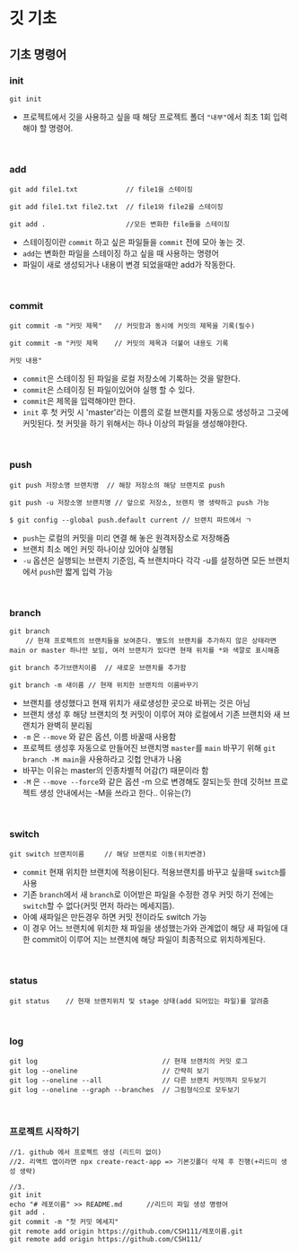 # 깃 기초

## 기초 명령어

### init

```
git init
```

- 프로젝트에서 깃을 사용하고 싶을 때 해당 프로젝트 폴더 `"내부"`에서 최초 1회 입력해야 할 명령어.

<br>

### add

```
git add file1.txt            // file1을 스테이징

git add file1.txt file2.txt  // file1와 file2를 스테이징

git add .                    //모든 변화한 file들을 스테이징
```

- 스테이징이란 `commit` 하고 싶은 파일들을 `commit` 전에 모아 놓는 것.
- `add`는 변화한 파일을 스테이징 하고 싶을 때 사용하는 명령어
- 파일이 새로 생성되거나 내용이 변경 되었을때만 add가 작동한다.

<br>

### commit

```
git commit -m "커밋 제목"   // 커밋함과 동시에 커밋의 제목을 기록(필수)

git commit -m "커밋 제목    // 커밋의 제목과 더불어 내용도 기록

커밋 내용"

```

- `commit`은 스테이징 된 파일을 로컬 저장소에 기록하는 것을 말한다.
- `commit`은 스테이징 된 파일이있어야 실행 할 수 있다.
- `commit`은 제목을 입력해야만 한다.
- `init` 후 첫 커밋 시 'master'라는 이름의 로컬 브랜치를 자동으로 생성하고 그곳에 커밋된다. 첫 커밋을 하기 위해서는 하나 이상의 파일을 생성해야한다.

<br>

### push

```
git push 저장소명 브랜치명  // 해장 저장소의 해당 브랜치로 push

git push -u 저장소명 브랜치명 // 앞으로 저장소, 브랜치 명 생략하고 push 가능

$ git config --global push.default current // 브랜치 파트에서 ㄱ
```

- `push`는 로컬의 커밋을 미리 연결 해 놓은 원격저장소로 저장해줌
- 브랜치 최소 메인 커밋 하나이상 있어야 실행됨
- `-u` 옵션은 실행되는 브랜치 기준임, 즉 브랜치마다 각각 -u를 설정하면 모든 브랜치에서 `push`만 짧게 입력 가능

<br>

### branch

```
git branch
    // 현재 프로젝트의 브랜치들을 보여준다. 별도의 브랜치를 추가하지 않은 상태라면 main or master 하나만 보임, 여러 브랜치가 있다면 현재 위치를 *와 색깔로 표시해줌

git branch 추가브랜치이름  // 새로운 브랜치를 추가함

git branch -m 새이름 // 현재 위치한 브랜치의 이름바꾸기

```

- 브랜치를 생성했다고 현재 위치가 새로생성한 곳으로 바뀌는 것은 아님
- 브랜치 생성 후 해당 브랜치의 첫 커밋이 이루어 져야 로컬에서 기존 브랜치와 새 브랜치가 완벽히 분리됨
- `-m` 은 `--move` 와 같은 옵션, 이름 바꿀때 사용함
- 프로젝트 생성후 자동으로 만들어진 브랜치명 `master`를 `main` 바꾸기 위해
  `git branch -M main`을 사용하라고 깃헙 안내가 나옴
- 바꾸는 이유는 master의 인종차별적 어감(?) 때문이라 함
- `-M` 은 `--move --force`와 같은 옵션 -m 으로 변경해도 잘되는듯 한데 깃허브 프로젝트 생성 안내에서는 -M을 쓰라고 한다.. 이유는(?)

<br>

### switch

```
git switch 브랜치이름     // 해당 브랜치로 이동(위치변경)
```

- `commit` 현재 위치한 브랜치에 적용이된다. 적용브랜치를 바꾸고 싶을때 `switch`를 사용
- 기존 `branch`에서 새 `branch`로 이어받은 파일을 수정한 경우 커밋 하기 전에는 `switch`할 수 없다(커밋 먼저 하라는 메세지뜸).
- 아예 새파일은 만든경우 하면 커밋 전이라도 switch 가능
- 이 경우 어느 브랜치에 위치한 채 파일을 생성했는가와 관계없이 해당 새 파일에 대한 commit이 이루어 지는 브랜치에 해당 파일이 최종적으로 위치하게된다.

<br>

### status

```
git status    // 현재 브랜치위치 및 stage 상태(add 되어있는 파일)를 알려줌
```

<br>

### log

```
git log                               // 현재 브랜치의 커밋 로그
git log --oneline                     // 간략히 보기
git log --oneline --all               // 다른 브랜치 커밋까지 모두보기
git log --oneline --graph --branches  // 그림형식으로 모두보기
```

<br>

### 프로젝트 시작하기

```
//1. github 에서 프로젝트 생성 (리드미 없이)
//2. 리액트 앱이라면 npx create-react-app => 기본깃폴더 삭제 후 진행(+리드미 생성 생략)

//3.
git init
echo "# 레포이름" >> README.md      //리드미 파일 생성 명령어
git add .
git commit -m "첫 커밋 메세지"
git remote add origin https://github.com/CSH111/레포이름.git
git remote add origin https://github.com/CSH111/
```
